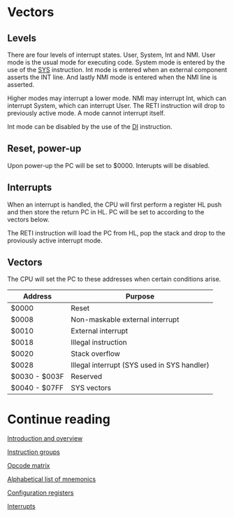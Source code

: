 # Vectors

## Levels
There are four levels of interrupt states. User, System, Int and NMI. User mode is the usual mode for executing code. System mode is entered by the use of the [SYS](InstructionSYS.md) instruction. Int mode is entered when an external component asserts the INT line. And lastly NMI mode is entered when the NMI line is asserted.

Higher modes may interrupt a lower mode. NMI may interrupt Int, which can interrupt System, which can interrupt User. The RETI instruction will drop to previously active mode. A mode cannot interrupt itself.

Int mode can be disabled by the use of the [DI](InstructionDI.md) instruction.

## Reset, power-up
Upon power-up the PC will be set to $0000. Interupts will be disabled.

## Interrupts
When an interrupt is handled, the CPU will first perform a register HL push and then store the return PC in HL. PC will be set to according to the vectors below.

The RETI instruction will load the PC from HL, pop the stack and drop to the proviously active interrupt mode.

## Vectors

The CPU will set the PC to these addresses when certain conditions arise.

| Address | Purpose |
|---------|---------|
| $0000   | Reset |
| $0008   | Non-maskable external interrupt |
| $0010   | External interrupt |
| $0018   | Illegal instruction |
| $0020   | Stack overflow |
| $0028   | Illegal interrupt (SYS used in SYS handler)| 
| $0030 - $003F | Reserved | 
| $0040 - $07FF | SYS vectors |

# Continue reading
[Introduction and overview](Introduction.md)

[Instruction groups](InstructionGroups.md)

[Opcode matrix](OpcodeMatrix.md)

[Alphabetical list of mnemonics](AlphabeticalMnemonics.md)

[Configuration registers](ConfigurationRegisters.md)

[Interrupts](Interrupts.md)
